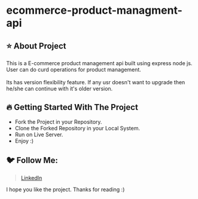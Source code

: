 # ecommerce-product-managment-api 

## ⭐ About Project

This is a E-commerce product management api built using express node js. User can do curd operations for product management. 
<br/>
<br/>
Its has version flexibility feature. If any usr doesn't want to upgrade then he/she can continue with it's older version.


## 🔥 Getting Started With The Project

-  Fork the Project in your Repository.
-  Clone the Forked Repository in your Local System.
-  Run on Live Server.
-  Enjoy :)

## 🐦 Follow Me:

> [LinkedIn](https://www.linkedin.com/in/ritik-bhadauria-a4447621b/)


I hope you like the project. Thanks for reading :)
